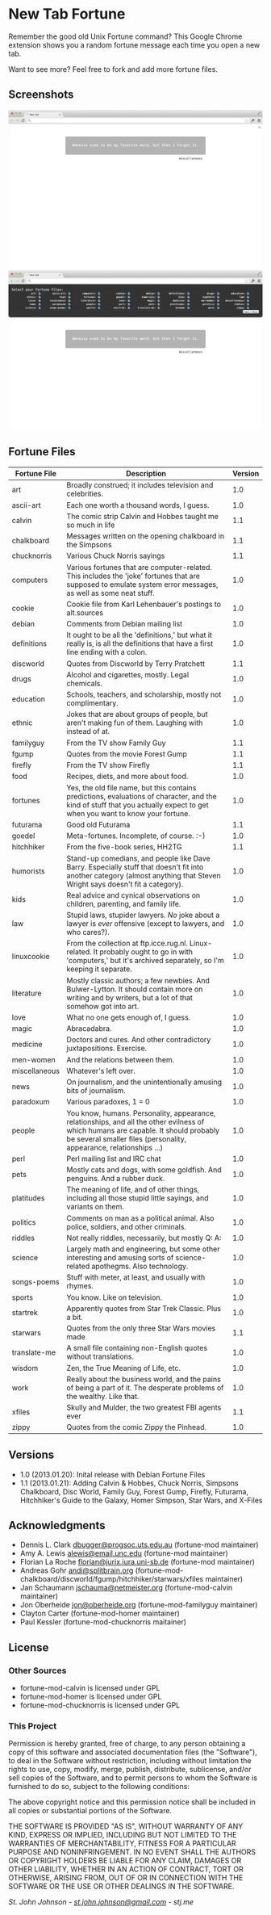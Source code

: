 New Tab Fortune
===============

Remember the good old Unix Fortune command?  This Google Chrome extension shows you a random fortune message each time you open a new tab.  

Want to see more?  Feel free to fork and add more fortune files.

## Screenshots ##
![Opening New Tab](https://github.com/stjohnjohnson/chrome-newtabfortune/raw/master/screenshots/new-tab.png)
![Selecting Options](https://github.com/stjohnjohnson/chrome-newtabfortune/raw/master/screenshots/options.png)

## Fortune Files ##

Fortune File | Description | Version
------------ | ----------- | -------
art          | Broadly construed; it includes television and celebrities. | 1.0
ascii-art    | Each one worth a thousand words, I guess. | 1.0
calvin       | The comic strip Calvin and Hobbes taught me so much in life | 1.1
chalkboard   | Messages written on the opening chalkboard in the Simpsons | 1.1
chucknorris  | Various Chuck Norris sayings | 1.1
computers    | Various fortunes that are computer-related.  This includes the 'joke' fortunes that are supposed to emulate system error messages, as well as some neat stuff. | 1.0
cookie       | Cookie file from Karl Lehenbauer's postings to alt.sources | 1.0
debian       | Comments from Debian mailing list | 1.0
definitions  | It ought to be all the 'definitions,' but what it really is, is all the definitions that have a first line ending with a colon. | 1.0
discworld    | Quotes from Discworld by Terry Pratchett | 1.1
drugs        | Alcohol and cigarettes, mostly.  Legal chemicals. | 1.0
education    | Schools, teachers, and scholarship, mostly not complimentary. | 1.0
ethnic       | Jokes that are about groups of people, but aren't making fun of them.  Laughing with instead of at. | 1.0
familyguy    | From the TV show Family Guy | 1.1
fgump        | Quotes from the movie Forest Gump | 1.1
firefly      | From the TV show Firefly | 1.1
food         | Recipes, diets, and more about food. | 1.0
fortunes     | Yes, the old file name, but this contains predictions, evaluations of character, and the kind of stuff that you actually expect to get when you want to know your fortune. | 1.0
futurama     | Good old Futurama | 1.1
goedel       | Meta-fortunes.  Incomplete, of course.  :-) | 1.0
hitchhiker   | From the five-book series, HH2TG | 1.1
humorists    | Stand-up comedians, and people like Dave Barry.  Especially stuff that doesn't fit into another category (almost anything that Steven Wright says doesn't fit a category). | 1.0
kids         | Real advice and cynical observations on children, parenting, and family life. | 1.0
law          | Stupid laws, stupider lawyers.  *No* joke about a lawyer is *ever* offensive (except to lawyers, and who cares?). | 1.0
linuxcookie  | From the collection at ftp.icce.rug.nl.  Linux-related. It probably ought to go in with 'computers,' but it's archived separately, so I'm keeping it separate. | 1.0
literature   | Mostly classic authors; a few newbies.  And Bulwer-Lytton. It should contain more on writing and by writers, but a lot of that somehow got into art. | 1.0
love         | What no one gets enough of, I guess. | 1.0
magic        | Abracadabra. | 1.0
medicine     | Doctors and cures.  And other contradictory juxtapositions. Exercise. | 1.0
men-women    | And the relations between them. | 1.0
miscellaneous| Whatever's left over. | 1.0
news         | On journalism, and the unintentionally amusing bits of  journalism. | 1.0
paradoxum    | Various paradoxes, 1 = 0 | 1.0
people       | You know, humans.  Personality, appearance, relationships, and all the other evilness of which humans are capable. It should probably be several smaller files (personality, appearance, relationships ...) | 1.0
perl         | Perl mailing list and IRC chat | 1.0
pets         | Mostly cats and dogs, with some goldfish.  And penguins. And a rubber duck. | 1.0
platitudes   | The meaning of life, and of other things, including all those stupid little sayings, and variants on them. | 1.0
politics     | Comments on man as a political animal.  Also police, soldiers, and other criminals. | 1.0
riddles      | Not really riddles, necessarily, but mostly Q: A: | 1.0
science      | Largely math and engineering, but some other interesting and amusing sorts of science-related apothegms.  Also technology. | 1.0
songs-poems  | Stuff with meter, at least, and usually with rhymes. | 1.0
sports       | You know.  Like on television. | 1.0
startrek     | Apparently quotes from Star Trek Classic.  Plus a bit. | 1.0
starwars     | Quotes from the only three Star Wars movies made | 1.1
translate-me | A small file containing non-English quotes without translations. | 1.0
wisdom       | Zen, the True Meaning of Life, etc. | 1.0
work         | Really about the business world, and the pains of being a part of it.  The desperate problems of the wealthy.  Like that. | 1.0
xfiles       | Skully and Mulder, the two greatest FBI agents ever | 1.1
zippy        | Quotes from the comic Zippy the Pinhead. | 1.0

## Versions ##

 - 1.0 (2013.01.20): Inital release with Debian Fortune Files
 - 1.1 (2013.01.21): Adding Calvin & Hobbes, Chuck Norris, Simpsons Chalkboard, Disc World, Family Guy, Forest Gump, Firefly, Futurama, Hitchhiker's Guide to the Galaxy, Homer Simpson, Star Wars, and X-Files

## Acknowledgments ##

 - Dennis L. Clark <dbugger@progsoc.uts.edu.au> (fortune-mod maintainer)
 - Amy A. Lewis <alewis@email.unc.edu> (fortune-mod maintainer)
 - Florian La Roche <florian@jurix.jura.uni-sb.de> (fortune-mod maintainer)
 - Andreas Gohr <andi@splitbrain.org> (fortune-mod-chalkboard/discworld/fgump/hitchhiker/starwars/xfiles maintainer)
 - Jan Schaumann <jschauma@netmeister.org> (fortune-mod-calvin maintainer)
 - Jon Oberheide <jon@oberheide.org> (fortune-mod-familyguy maintainer)
 - Clayton Carter (fortune-mod-homer maintainer)
 - Paul Kessler (fortune-mod-chucknorris maitainer)

## License ##

### Other Sources ###

 - fortune-mod-calvin is licensed under GPL
 - fortune-mod-homer is licensed under GPL
 - fortune-mod-chucknorris is licensed under GPL

### This Project ###

Permission is hereby granted, free of charge, to any person obtaining
a copy of this software and associated documentation files (the
"Software"), to deal in the Software without restriction, including
without limitation the rights to use, copy, modify, merge, publish,
distribute, sublicense, and/or sell copies of the Software, and to
permit persons to whom the Software is furnished to do so, subject to
the following conditions:

The above copyright notice and this permission notice shall be
included in all copies or substantial portions of the Software.

THE SOFTWARE IS PROVIDED "AS IS", WITHOUT WARRANTY OF ANY KIND,
EXPRESS OR IMPLIED, INCLUDING BUT NOT LIMITED TO THE WARRANTIES OF
MERCHANTABILITY, FITNESS FOR A PARTICULAR PURPOSE AND
NONINFRINGEMENT. IN NO EVENT SHALL THE AUTHORS OR COPYRIGHT HOLDERS BE
LIABLE FOR ANY CLAIM, DAMAGES OR OTHER LIABILITY, WHETHER IN AN ACTION
OF CONTRACT, TORT OR OTHERWISE, ARISING FROM, OUT OF OR IN CONNECTION
WITH THE SOFTWARE OR THE USE OR OTHER DEALINGS IN THE SOFTWARE.


*St. John Johnson - st.john.johnson@gmail.com - stj.me*
